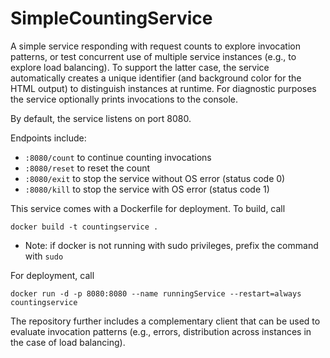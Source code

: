 # SimpleCountingService
A simple service responding with request counts to explore invocation patterns, or test concurrent use of multiple service instances (e.g., to explore load balancing). To support the latter case, the service automatically creates a unique identifier (and background color for the HTML output) to distinguish instances at runtime. For diagnostic purposes the service optionally prints invocations to the console.

By default, the service listens on port 8080.

Endpoints include:

* `:8080/count` to continue counting invocations
* `:8080/reset` to reset the count
* `:8080/exit` to stop the service without OS error (status code 0)
* `:8080/kill` to stop the service with OS error (status code 1)

This service comes with a Dockerfile for deployment. To build, call

`docker build -t countingservice .`

* Note: if docker is not running with sudo privileges, prefix the command with `sudo`

For deployment, call

`docker run -d -p 8080:8080 --name runningService --restart=always countingservice`

The repository further includes a complementary client that can be used to evaluate invocation patterns (e.g., errors, distribution across instances in the case of load balancing).
